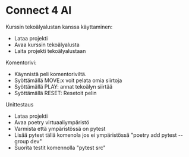 # Connect 4 AI

Kurssin tekoälyalustan kanssa käyttaminen:

 - Lataa projekti
 - Avaa kurssin tekoälyalusta
 - Laita projekti tekoälyalustaan

Komentorivi:

 - Käynnistä peli komentoriviltä.
 - Syöttämällä MOVE:x voit pelata omia siirtoja
 - Syöttämällä PLAY: annat tekoälyn siirtää
 - Syöttämällä RESET: Resetoit pelin

Unittestaus

 - Lataa projekti
 - Avaa poetry virtuaaliympäristö
 - Varmista että ympäristössä on pytest
 - Lisää pytest tällä komenola jos ei ympäristössä "poetry add pytest --group dev"
 - Suorita testit komennolla "pytest src"

